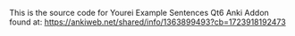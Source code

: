 This is the source code for Yourei Example Sentences Qt6 Anki Addon found at: https://ankiweb.net/shared/info/1363899493?cb=1723918192473
